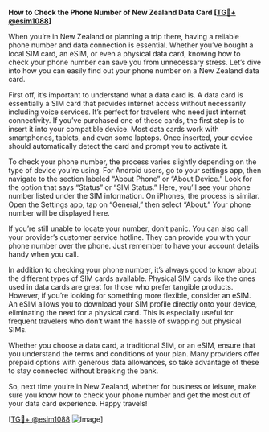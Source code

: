 **How to Check the Phone Number of New Zealand Data Card [[TG💪+ @esim1088](https://t.me/s/esim1088)]**

When you’re in New Zealand or planning a trip there, having a reliable phone number and data connection is essential. Whether you’ve bought a local SIM card, an eSIM, or even a physical data card, knowing how to check your phone number can save you from unnecessary stress. Let’s dive into how you can easily find out your phone number on a New Zealand data card.

First off, it’s important to understand what a data card is. A data card is essentially a SIM card that provides internet access without necessarily including voice services. It’s perfect for travelers who need just internet connectivity. If you’ve purchased one of these cards, the first step is to insert it into your compatible device. Most data cards work with smartphones, tablets, and even some laptops. Once inserted, your device should automatically detect the card and prompt you to activate it. 

To check your phone number, the process varies slightly depending on the type of device you're using. For Android users, go to your settings app, then navigate to the section labeled “About Phone” or “About Device.” Look for the option that says “Status” or “SIM Status.” Here, you’ll see your phone number listed under the SIM information. On iPhones, the process is similar. Open the Settings app, tap on “General,” then select “About.” Your phone number will be displayed here.

If you’re still unable to locate your number, don’t panic. You can also call your provider’s customer service hotline. They can provide you with your phone number over the phone. Just remember to have your account details handy when you call.

In addition to checking your phone number, it’s always good to know about the different types of SIM cards available. Physical SIM cards like the ones used in data cards are great for those who prefer tangible products. However, if you’re looking for something more flexible, consider an eSIM. An eSIM allows you to download your SIM profile directly onto your device, eliminating the need for a physical card. This is especially useful for frequent travelers who don’t want the hassle of swapping out physical SIMs.

Whether you choose a data card, a traditional SIM, or an eSIM, ensure that you understand the terms and conditions of your plan. Many providers offer prepaid options with generous data allowances, so take advantage of these to stay connected without breaking the bank.

So, next time you’re in New Zealand, whether for business or leisure, make sure you know how to check your phone number and get the most out of your data card experience. Happy travels!

[[TG💪+ @esim1088](https://t.me/s/esim1088) ![Image](https://i.postimg.cc/Y0z9fWf4/image.png)]
